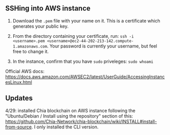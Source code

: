 ## SSHing into AWS instance
 
1. Download the `.pem` file with your name on it.  This is a certificate which generates your public key.

2. From the directory containing your certificate, run: `ssh -i <username>.pem <username>@ec2-44-202-213-142.compute-1.amazonaws.com`. Your password is currently your username, but feel free to change it.

3. In the instance, confirm that you have `sudo` priveleges: `sudo whoami`

Official AWS docs:
https://docs.aws.amazon.com/AWSEC2/latest/UserGuide/AccessingInstancesLinux.html

## Updates

4/29: installed Chia blockchain on AWS instance following the "Ubuntu/Debian / Install using the repository" section of this: https://github.com/Chia-Network/chia-blockchain/wiki/INSTALL#install-from-source.  I only installed the CLI version.
